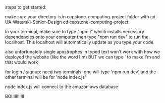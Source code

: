 steps to get started:

make sure your directory is in capstone-computing-project folder with 
cd UA-Waterski-Senior-Design
cd capstone-computing-project


In your terminal, make sure to type "npm i" which installs necessary dependencies onto your computer
then type "npm run dev" to run the localhost. This localhost will automatically update as you type your code. 


also unfortunately single apostrophes in typed text won't work with how we deployed the website (like the word I'm) BUT we can type &apos; to make I&apos;m     and that would work



for login / signup:
need two terminals. one will type 'npm run dev' and the other terminal will be for 'node index.js'

node index.js will connect to the amazon aws database

BOIIIIIIIIIII